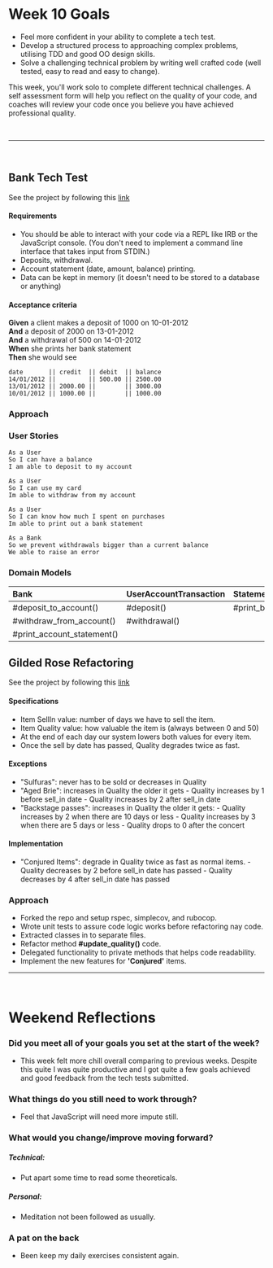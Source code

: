 # Week 10 Goals

- Feel more confident in your ability to complete a tech test.
- Develop a structured process to approaching complex problems, utilising TDD and good OO design skills.
- Solve a challenging technical problem by writing well crafted code (well tested, easy to read and easy to change).

This week, you'll work solo to complete different technical challenges. A self assessment form will help you reflect on the quality of your code, and coaches will review your code once you believe you have achieved professional quality.

<br>

---

<br>

## Bank Tech Test

See the project by following this [link](https://github.com/EdAncerys/bank_tech_test)

#### Requirements

- You should be able to interact with your code via a REPL like IRB or the JavaScript console. (You don't need to implement a command line interface that takes input from STDIN.)
- Deposits, withdrawal.
- Account statement (date, amount, balance) printing.
- Data can be kept in memory (it doesn't need to be stored to a database or anything)

#### Acceptance criteria

**Given** a client makes a deposit of 1000 on 10-01-2012  
**And** a deposit of 2000 on 13-01-2012  
**And** a withdrawal of 500 on 14-01-2012  
**When** she prints her bank statement  
**Then** she would see

```
date       || credit  || debit  || balance
14/01/2012 ||         || 500.00 || 2500.00
13/01/2012 || 2000.00 ||        || 3000.00
10/01/2012 || 1000.00 ||        || 1000.00
```

### Approach

### User Stories

```
As a User
So I can have a balance
I am able to deposit to my account
```

```
As a User
So I can use my card
Im able to withdraw from my account
```

```
As a User
So I can know how much I spent on purchases
Im able to print out a bank statement
```

```
As a Bank
So we prevent withdrawals bigger than a current balance
We able to raise an error
```

### Domain Models

| Bank                       | UserAccountTransaction | Statement      |
| :------------------------- | :--------------------- | :------------- |
| #deposit_to_account()      | #deposit()             | #print_balance |
| #withdraw_from_account()   | #withdrawal()          |
| #print_account_statement() |                        |

## Gilded Rose Refactoring

See the project by following this [link](https://github.com/EdAncerys/GildedRose-Refactoring-Kata)

#### Specifications

- Item SellIn value: number of days we have to sell the item.
- Item Quality value: how valuable the item is (always between 0 and 50)
- At the end of each day our system lowers both values for every item.
- Once the sell by date has passed, Quality degrades twice as fast.

#### Exceptions

- "Sulfuras": never has to be sold or decreases in Quality
- "Aged Brie": increases in Quality the older it gets - Quality increases by 1 before sell_in date - Quality increases by 2 after sell_in date
- "Backstage passes": increases in Quality the older it gets: - Quality increases by 2 when there are 10 days or less - Quality increases by 3 when there are 5 days or less - Quality drops to 0 after the concert

#### Implementation

- "Conjured Items": degrade in Quality twice as fast as normal items. - Quality decreases by 2 before sell_in date has passed - Quality decreases by 4 after sell_in date has passed

### Approach

- Forked the repo and setup rspec, simplecov, and rubocop.
- Wrote unit tests to assure code logic works before refactoring nay code.
- Extracted classes in to separate files.
- Refactor method **#update_quality()** code.
- Delegated functionality to private methods that helps code readability.
- Implement the new features for **'Conjured'** items.

---

<br>

# Weekend Reflections

### Did you meet all of your goals you set at the start of the week?

- This week felt more chill overall comparing to previous weeks. Despite this quite I was quite productive and I got quite a few goals achieved and good feedback from the tech tests submitted.

### What things do you still need to work through?

- Feel that JavaScript will need more impute still.

### What would you change/improve moving forward?

##### Technical:

- Put apart some time to read some theoreticals.

##### Personal:

- Meditation not been followed as usually.

### A pat on the back

- Been keep my daily exercises consistent again.
  <br>
